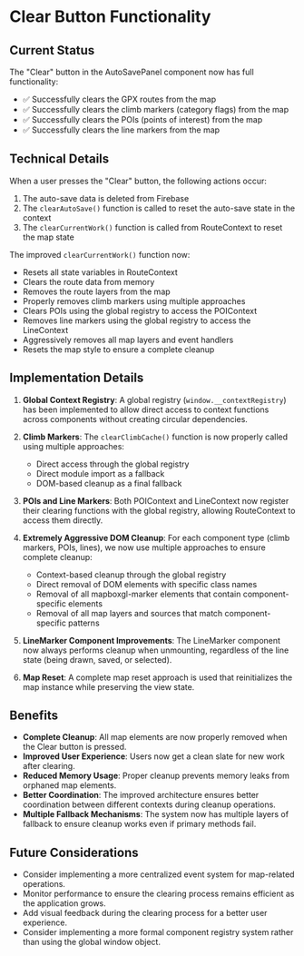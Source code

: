 # Clear Button Functionality

## Current Status

The "Clear" button in the AutoSavePanel component now has full functionality:

- ✅ Successfully clears the GPX routes from the map
- ✅ Successfully clears the climb markers (category flags) from the map
- ✅ Successfully clears the POIs (points of interest) from the map
- ✅ Successfully clears the line markers from the map

## Technical Details

When a user presses the "Clear" button, the following actions occur:

1. The auto-save data is deleted from Firebase
2. The `clearAutoSave()` function is called to reset the auto-save state in the context
3. The `clearCurrentWork()` function is called from RouteContext to reset the map state

The improved `clearCurrentWork()` function now:
- Resets all state variables in RouteContext
- Clears the route data from memory
- Removes the route layers from the map
- Properly removes climb markers using multiple approaches
- Clears POIs using the global registry to access the POIContext
- Removes line markers using the global registry to access the LineContext
- Aggressively removes all map layers and event handlers
- Resets the map style to ensure a complete cleanup

## Implementation Details

1. **Global Context Registry**: A global registry (`window.__contextRegistry`) has been implemented to allow direct access to context functions across components without creating circular dependencies.

2. **Climb Markers**: The `clearClimbCache()` function is now properly called using multiple approaches:
   - Direct access through the global registry
   - Direct module import as a fallback
   - DOM-based cleanup as a final fallback

3. **POIs and Line Markers**: Both POIContext and LineContext now register their clearing functions with the global registry, allowing RouteContext to access them directly.

4. **Extremely Aggressive DOM Cleanup**: For each component type (climb markers, POIs, lines), we now use multiple approaches to ensure complete cleanup:
   - Context-based cleanup through the global registry
   - Direct removal of DOM elements with specific class names
   - Removal of all mapboxgl-marker elements that contain component-specific elements
   - Removal of all map layers and sources that match component-specific patterns

5. **LineMarker Component Improvements**: The LineMarker component now always performs cleanup when unmounting, regardless of the line state (being drawn, saved, or selected).

6. **Map Reset**: A complete map reset approach is used that reinitializes the map instance while preserving the view state.

## Benefits

- **Complete Cleanup**: All map elements are now properly removed when the Clear button is pressed.
- **Improved User Experience**: Users now get a clean slate for new work after clearing.
- **Reduced Memory Usage**: Proper cleanup prevents memory leaks from orphaned map elements.
- **Better Coordination**: The improved architecture ensures better coordination between different contexts during cleanup operations.
- **Multiple Fallback Mechanisms**: The system now has multiple layers of fallback to ensure cleanup works even if primary methods fail.

## Future Considerations

- Consider implementing a more centralized event system for map-related operations.
- Monitor performance to ensure the clearing process remains efficient as the application grows.
- Add visual feedback during the clearing process for a better user experience.
- Consider implementing a more formal component registry system rather than using the global window object.
